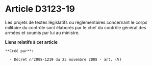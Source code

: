 # Article D3123-19

Les projets de textes législatifs ou réglementaires concernant le corps militaire du contrôle sont élaborés par le chef du
contrôle général des armées et soumis par lui au ministre.

**Liens relatifs à cet article**

	**Créé par**:

	  - Décret n°2008-1219 du 25 novembre 2008 - art. (V)
